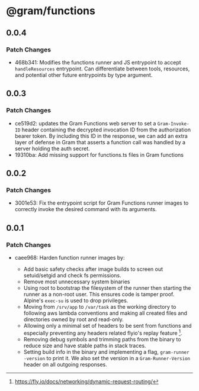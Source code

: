 # @gram/functions

## 0.0.4

### Patch Changes

- 468b341: Modifies the functions runner and JS entrypoint to accept `handleResources` entrypoint. Can differentiate between tools, resources, and potential other future entrypoints by type argument.

## 0.0.3

### Patch Changes

- ce519d2: updates the Gram Functions web server to set a `Gram-Invoke-ID` header containing the decrypted invocation ID from the authorization bearer token. By including this ID in the response, we can add an extra layer of defense in Gram that asserts a function call was handled by a server holding the auth secret.
- 19310ba: Add missing support for functions.ts files in Gram functions

## 0.0.2

### Patch Changes

- 3001e53: Fix the entrypoint script for Gram Functions runner images to correctly invoke the desired command with its arguments.

## 0.0.1

### Patch Changes

- caee968: Harden function runner images by:
  - Add basic safety checks after image builds to screen out setuid/setgid and check fs permissions.
  - Remove most unnecessary system binaries
  - Using root to bootstrap the filesystem of the runner then starting the runner as a non-root user. This ensures code is tamper proof. Alpine's `exec-su` is used to drop privileges.
  - Moving from `/srv/app` to `/var/task` as the working directory to following aws lambda conventions and making all created files and directories owned by root and read-only.
  - Allowing only a minimal set of headers to be sent from functions and especially preventing any headers related flyio's replay feature [^1].
  - Removing debug symbols and trimming paths from the binary to reduce size and have stable paths in stack traces.
  - Setting build info in the binary and implementing a flag, `gram-runner -version` to print it. We also set the version in a `Gram-Runner-Version` header on all outgoing responses.

  [^1]: https://fly.io/docs/networking/dynamic-request-routing/
